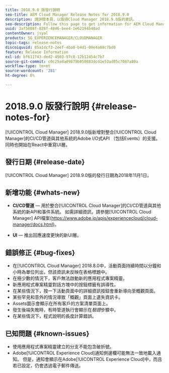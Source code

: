 ```yaml
---
title: 2018.9.0 版發行說明
seo-title: AEM Cloud Manager Release Notes for 2018.9.0
description: 請詳閱本頁，以取得Cloud Manager 2018.9.0版的資訊。
seo-description: Follow this page to get information for AEM Cloud Manager Release 2018.9.0.
uuid: 3af5808f-828f-4846-bee4-1e62194b48ad
contentOwner: jsyal
products: SG_EXPERIENCEMANAGER/CLOUDMANAGER
topic-tags: release-notes
discoiquuid: 85a1dcf3-2eef-4ba8-b4d1-09e4a88c7bd0
feature: Release Information
exl-id: bf611743-ded2-4503-97c8-12b12454c7b7
source-git-commit: c0c25ada09879b850883dcd1e53ad05c7087a80a
workflow-type: tm+mt
source-wordcount: '281'
ht-degree: 6%

---
```


# 2018.9.0 版發行說明 {#release-notes-for}

[!UICONTROL Cloud Manager] 2018.9.0版新增對整合[!UICONTROL Cloud Manager]的CI/CD管道與其他系統的Adobe I/O式API （包括Events）的支援。 同時也開始在React中重寫UI層。

## 發行日期 {#release-date}

[!UICONTROL Cloud Manager] 2018.9.0版的發行日期為2018年11月1日。

## 新增功能 {#whats-new}

* **CI/CD管道** — 用於整合[!UICONTROL Cloud Manager]的CI/CD管道與其他系統的新API和事件系統。 如需詳細資訊，請參閱[!UICONTROL Cloud Manager] API檔案(https://www.adobe.io/apis/experiencecloud/cloud-manager/docs.html)。

* **UI** — 推出回應速度更快的新UI層。

## 錯誤修正 {#bug-fixes}

* 在[!UICONTROL Cloud Manager] 2018.8.0中，活動頁面持續時間以分鐘和小時為單位列出，但該資訊未反映在表格標題中。
* 在極少數的情況下，客戶無法啟動新的應用程式專案精靈。
* 新應用程式專案精靈對話方塊中的按鈕標籤有誤導性。
* 在某些情況下，按一下活動頁面中的詳細資訊按鈕會重新導向至概觀頁面。
* 某些罕見和意外的情況導致「概觀」頁面上遺失資訊卡。
* Assets圖示會顯示在所有客戶的方案清單頁面上。
* 發生後端失敗時，有時管道執行會顯示在&#x200B;*驗證*&#x200B;步驟中。
* 在某些情況下，程式說明的長度計算錯誤。

## 已知問題 {#known-issues}

* 使用應用程式專案精靈建立的分支不能包含破折號。
* Adobe[!UICONTROL Experience Cloud]通知側邊欄可能無法一致地載入通知。 但是，通知會顯示在Adobe[!UICONTROL Experience Cloud]中，而且若已設定，仍會透過電子郵件傳送。
